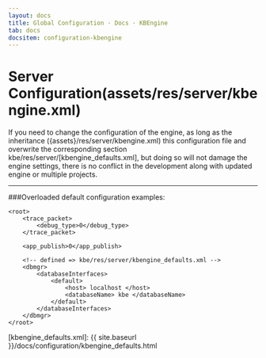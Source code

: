 ```yaml
---
layout: docs
title: Global Configuration · Docs · KBEngine
tab: docs
docsitem: configuration-kbengine
---
```


Server Configuration(assets/res/server/kbengine.xml)
===================

If you need to change the configuration of the engine, as long as the inheritance ({assets}/res/server/kbengine.xml) 
this configuration file and overwrite the corresponding section kbe/res/server/[kbengine_defaults.xml], 
but doing so will not damage the engine settings, there is no conflict in the development along with updated engine or multiple projects.

----------------------------------------
###Overloaded default configuration examples:

	<root>
		<trace_packet>
			<debug_type>0</debug_type>
		</trace_packet>
		
		<app_publish>0</app_publish>
		
		<!-- defined => kbe/res/server/kbengine_defaults.xml -->
		<dbmgr>
			<databaseInterfaces>
				<default>
					<host> localhost </host>
					<databaseName> kbe </databaseName>
				</default>
			</databaseInterfaces>
		</dbmgr>
	</root>

[kbengine_defaults.xml]: {{ site.baseurl }}/docs/configuration/kbengine_defaults.html